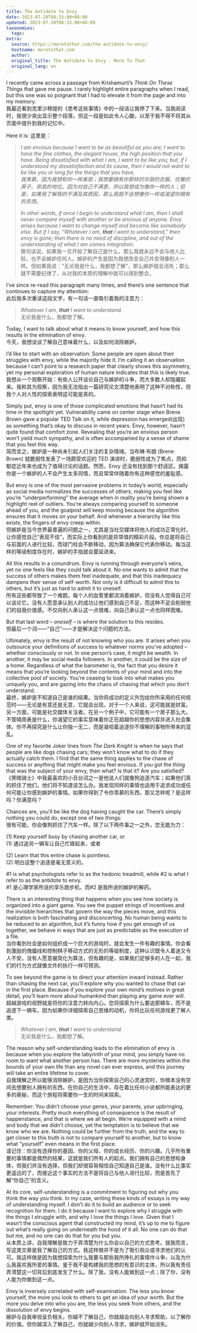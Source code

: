 ```yaml
---
title: The Antidote to Envy
date: 2023-07-20T08:33:00+08:00
updated: 2023-07-20T08:33:00+08:00
taxonomies:
  tags: 
extra:
  source: https://moretothat.com/the-antidote-to-envy/
  hostname: moretothat.com
  author: 
  original_title: The Antidote to Envy - More To That
  original_lang: en
---
```


I recently came across a passage from Krishamurti’s _Think On These Things_ that gave me pause. I rarely highlight entire paragraphs when I read, but this one was so poignant that I had to elevate it from the page and into my memory.  
我最近看到克里沙穆提的《思考这些事情》中的一段话让我停了下来。当我阅读时，我很少突出显示整个段落，但这一段是如此令人心酸，以至于我不得不将其从页面中提升到我的记忆中。

Here it is: 这里是：

> _I am envious because I want to be as beautiful as you are; I want to have the fine clothes, the elegant house, the high position that you have. Being dissatisfied with what I am, I want to be like you; but, if I understood my dissatisfaction and its cause, then I would not want to be like you or long for the things that you have.  
> 我羡慕，因为我想和你一样美丽；我想要拥有你那样的华丽的衣服、优雅的房子、崇高的地位。因为对自己不满意，所以我想成为像你一样的人；但是，如果我了解我的不满及其原因，那么我就不会想像你一样或渴望你拥有的东西。_
> 
> _In other words, if once I begin to understand what I am, then I shall never compare myself with another or be envious of anyone. Envy arises because I want to change myself and become like somebody else. But if I say, “Whatever I am,_ **_that_** _I want to understand,” then envy is gone; then there is no need of discipline, and out of the understanding of what I am comes integration._  
> 换句话说，如果我一旦开始了解自己是什么，那么我就永远不会与他人比较，也不会嫉妒任何人。嫉妒的产生是因为我想改变自己并变得像别人一样。但如果我说：“无论我是什么，我都想了解”，那么嫉妒就会消失；那么就不需要纪律了，从对我的本质的理解中就可以得到整合。

I’ve since re-read this paragraph many times, and there’s one sentence that continues to capture my attention:  
此后我多次重读这段文字，有一句话一直吸引着我的注意力：

> _Whatever I am,_ **_that_** _I want to understand._  
> 无论我是什么，我都想了解。

Today, I want to talk about what it means to know yourself, and how this results in the elimination of envy.  
今天，我想谈谈了解自己意味着什么，以及如何消除嫉妒。

I’d like to start with an observation: Some people are open about their struggles with envy, while the majority hide it. I’m calling it an observation because I can’t point to a research paper that clearly shows this asymmetry, yet my personal exploration of human nature indicates that this is likely true.  
我想从一个观察开始：有些人公开谈论自己与嫉妒的斗争，而大多数人却隐藏起来。我称其为观察，因为我无法指出一篇研究论文清楚地表明了这种不对称性，但我个人对人性的探索表明这可能是真的。

Simply put, envy is one of those complicated emotions that hasn’t had its time in the spotlight yet. Vulnerability came on center stage when Brene Brown gave a popular TED Talk on it, while depression has emerged(出现) as something that’s okay to discuss in recent years. Envy, however, hasn’t quite found that comfort zone. Revealing that you’re an envious person won’t yield much sympathy, and is often accompanied by a sense of shame that you feel this way.  
简而言之，嫉妒是一种尚未引起人们关注的复杂情绪。当布琳·布朗 (Brene Brown) 就脆弱性发表了一场颇受欢迎的 TED 演讲时，脆弱性成为了焦点，而抑郁症近年来也成为了值得讨论的话题。然而，Envy 还没有找到那个舒适区。揭露你是一个嫉妒的人不会产生太多同情，而且常常伴随着你有这种感觉的羞耻感。

But envy is one of the most pervasive problems in today’s world, especially as social media normalizes the successes of others, making you feel like you’re “underperforming” the average when in reality you’re being shown a highlight reel of outliers. You’re always comparing yourself to someone ahead of you, and the goalpost will keep moving because the algorithm ensures that it moves on your behalf. And whenever a hierarchy like this exists, the fingers of envy creep within.  
但嫉妒是当今世界最普遍的问题之一，尤其是当社交媒体将他人的成功正常化时，让你感觉自己“表现不佳”，而实际上你看到的是异常值的精彩片段。你总是将自己与前面的人进行比较，而球门柱会不断移动，因为算法确保它代表你移动。每当这样的等级制度存在时，嫉妒的手指就会蔓延进来。

All this results in a conundrum. Envy is running through everyone’s veins, yet no one feels like they could talk about it. No one wants to admit that the success of others makes them feel inadequate, and that this inadequacy dampens their sense of self-worth. Not only is it difficult to admit this to others, but it’s just as hard to admit it to oneself.  
所有这些都导致了一个难题。每个人的血管里都流淌着嫉妒，但没有人觉得自己可以谈论它。没有人愿意承认别人的成功让他们感到自己不足，而这种不足会削弱他们的自我价值感。不仅向别人承认这一点很难，向自己承认这一点也同样困难。

But that last word – _oneself_ – is where the solution to this resides.  
但最后一个词——“自己”——才是解决这个问题的方法。

Ultimately, envy is the result of not knowing who you are. It arises when you outsource your definitions of success to whatever norms you’ve adopted – whether consciously or not. In one person’s case, it might be wealth. In another, it may be social media followers. In another, it could be the size of a home. Regardless of what the barometer is, the fact that you desire it means that you’re looking beyond the contents of your mind and into the collective pool of society. You’re ceasing to look into what makes you uniquely you, and are gazing into the chaos of chasing that which you don’t understand.  
最终，嫉妒是不知道自己是谁的结果。当你将成功的定义外包给你所采用的任何规范时——无论是有意还是无意，它就会出现。对于一个人来说，这可能就是财富。另一方面，可能是社交媒体关注者。在另一个例子中，它可能有一个房子那么大。不管晴雨表是什么，你渴望它的事实意味着你正在超越你的思想内容并进入社会集体。你不再探究是什么让你独一无二，而是凝视着追逐你不理解的事物所带来的混乱。

One of my favorite Joker lines from _The Dark Knight_ is when he says that people are like dogs chasing cars; they won’t know what to do if they actually catch them. I find that the same thing applies to the chase of success or anything that might make you feel envious. If you got the thing that was the subject of your envy, then what? Is that it? Are you satisfied?  
《黑暗骑士》中我最喜欢的小丑台词之一是他说人们就像狗追逐汽车；如果他们真的抓住了他们，他们将不知道该怎么办。我发现同样的事情也适用于追求成功或任何可能让你感到嫉妒的事情。如果你得到了令你羡慕的东西，那又怎样呢？是这样吗？你满意吗？

Chances are, you’ll be like the dog having caught the car. There’s simply nothing you could do, except one of two things:  
很有可能，你会像狗抓住了汽车一样。除了以下两件事之一之外，您无能为力：

(1) Keep yourself busy by chasing another car, or  
(1) 通过追另一辆车让自己忙碌起来，或者

(2) Learn that this entire chase is pointless.  
(2) 明白这整个追逐是毫无意义的。

#1 is what psychologists refer to as the hedonic treadmill, while #2 is what I refer to as the antidote to envy.  
#1 是心理学家所说的享乐跑步机，而#2 是我所说的嫉妒的解药。

There is an interesting thing that happens when you see how society is organized into a giant game. You see the puppet strings of incentives and the invisible hierarchies that govern the way the pieces move, and this realization is both fascinating and disconcerting. No human being wants to be reduced to an algorithm, but it’s funny how if you get enough of us together, we behave in ways that are just as predictable as the execution of a file.  
当你看到社会是如何组织成一个巨大的游戏时，就会发生一件有趣的事情。你会看到激励的傀儡线和控制棋子移动方式的无形的等级制度，这种认识既令人着迷又令人不安。没有人愿意被简化为算法，但有趣的是，如果我们足够多的人在一起，我们的行为方式就像文件的执行一样可预测。

To see beyond the game is to direct your attention inward instead. Rather than chasing the next car, you’ll explore why you wanted to chase that car in the first place. Because if you explore your own mind’s motives in great detail, you’ll learn more about humankind than playing any game ever will.  
超越游戏的视野就是将你的注意力转向内心。您将探索为什么要追那辆车，而不是追逐下一辆车。因为如果你详细探索自己思维的动机，你将比玩任何游戏更了解人类。

> _Whatever I am,_ **_that_** _I want to understand._  
> 无论我是什么，我都想了解。

The reason why self-understanding leads to the elimination of envy is because when you explore the labyrinth of your mind, you simply have no room to want what another person has. There are more mysteries within the bounds of your own life than any novel can ever express, and this journey will take an entire lifetime to cover.  
自我理解之所以能够消除嫉妒，是因为当你探索自己的心灵迷宫时，你根本没有空间去想要别人拥有的东西。在你自己的生活中，存在着比任何小说都所能表达的更多的奥秘，而这个旅程将需要你一生的时间来探索。

Remember: You didn’t choose your genes, your parents, your upbringing, your interests. Pretty much everything of consequence is the result of happenstance, and that is where we all begin. We’re equipped with a mind and body that we didn’t choose, yet the temptation is to believe that we know who we are. Nothing could be further from the truth, and the way to get closer to this truth is not to compare yourself to another, but to know what “yourself” even means in the first place.  
请记住：你没有选择你的基因、你的父母、你的成长经历、你的兴趣。几乎所有重要的事情都是偶然的结果，这就是我们所有人的起点。我们拥有自己的思想和身体，但我们并没有选择，但我们却很容易相信自己知道自己是谁。没有什么比事实更遥远的了，而接近这个事实的方法不是将自己与他人进行比较，而是首先了解“你自己”的含义。

At its core, self-understanding is a commitment to figuring out why you think the way you think. In my case, writing these kinds of essays is my way of understanding myself. I don’t do it to build an audience or to seek recognition for them. I do it because I want to explore why I struggle with the things I struggle with, and why I love the things I love. Given that I wasn’t the conscious agent that constructed my mind, it’s up to me to figure out what’s really going on underneath the hood of it all. No one can do that but me, and no one can do that for you but you.  
从本质上讲，自我理解是致力于弄清楚为什么你会以自己的方式思考。就我而言，写这类文章是我了解自己的方式。我这样做并不是为了吸引观众或寻求他们的认可。我这样做是因为我想探索为什么我要与那些我所挣扎的事情作斗争，以及为什么我喜欢我所爱的事情。鉴于我不是构建我的思想的有意识的主体，所以我有责任弄清楚这一切背后到底发生了什么。除了我，没有人能做到这一点；除了你，没有人能为你做到这一点。

Envy is inversely correlated with self-examination. The less you know yourself, the more you look to others to get an idea of your worth. But the more you delve into who you are, the less you seek from others, and the dissolution of envy begins.  
嫉妒与自我审视呈负相关。你越不了解自己，你就越会向别人寻求帮助，以了解你的价值。但你越深入了解自己，你就越少向别人寻求，嫉妒就开始消失。